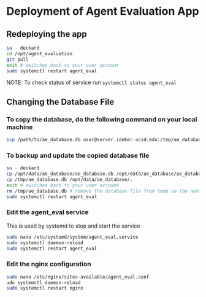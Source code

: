 # Deployment of Agent Evaluation App

## Redeploying the app


```bash
su - deckard
cd /opt/agent_evaluation
git pull
exit # switches back to your user account
sudo systemctl restart agent_eval
```

NOTE: To check status of service run `systemctl status agent_eval`

## Changing the Database File


### To copy the database, do the following command on your local machine

```bash
scp /path/to/ae_database.db user@server.ideker.ucsd.edu:/tmp/ae_database.db
```

### To backup and update the copied database file

 ```bash
 su - deckard
 cp /opt/data/ae_database/ae_database.db /opt/data/ae_database/ae_database.db.bk.`date +%s`
 cp /tmp/ae_database.db /opt/data/ae_database/.
 exit # switches back to your user account
 rm /tmp/ae_database.db # remove the database file from temp so the next upload does NOT fail
 sudo systemctl restart agent_eval
 ```

### Edit the agent_eval service

This is used by systemd to stop and start the service

```bash
sudo nano /etc/systemd/system/agent_eval.service
sudo systemctl daemon-reload
sudo systemctl restart agent_eval
```

### Edit the nginx configuration

```bash
sudo nano /etc/nginx/sites-available/agent_eval.conf
udo systemctl daemon-reload
sudo systemctl restart nginx
